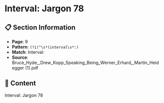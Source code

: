 # Interval: Jargon 78

## 📋 Section Information

- **Page**: 9
- **Pattern**: `(?i)^\s*(interval\s*:)`
- **Match**: Interval:
- **Source**: Bruce_Hyde,_Drew_Kopp_Speaking_Being_Werner_Erhard,_Martin_Heidegger (1).pdf

## 📄 Content

Interval: Jargon 78